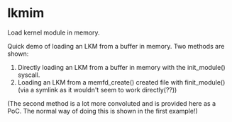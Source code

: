 # lkmim
Load kernel module in memory. 

Quick demo of loading an LKM from a buffer in memory. Two methods are shown: 

1) Directly loading an LKM from a buffer in memory with the init_module() syscall. 
2) Loading an LKM from a memfd_create() created file with finit_module() (via a symlink as it wouldn't seem to work directly(??))

(The second method is a lot more convoluted and is provided here as a PoC. The normal way of doing this is shown in the first example!)

